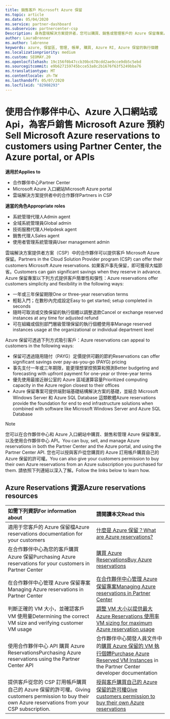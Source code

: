 ```yaml
---
title: 銷售客戶 Microsoft Azure 保留
ms.topic: article
ms.date: 05/04/2020
ms.service: partner-dashboard
ms.subservice: partnercenter-csp
Description: 身為雲端解決方案提供者，您可以購買、銷售或管理客戶的 Azure 保留專案。 使用合作夥伴中心、Azure 入口網站或合作夥伴中心 API。
author: LauraBrenner
ms.author: labrenne
keywords: azure, 保留區, 管理, 帳單, 購買, Azure RI, Azure 保留的執行個體
ms.localizationpriority: medium
ms.custom: SEOMAY.20
ms.openlocfilehash: 19c156f0b47ccb39bc678cdd2ae9cce9db5c5ebd
ms.sourcegitcommit: e9b627159745bcce53a8c2b1676f63f5249bba76
ms.translationtype: MT
ms.contentlocale: zh-TW
ms.lasthandoff: 05/07/2020
ms.locfileid: "82908293"
---
```

# <a name="sell-microsoft-azure-reservations-to-customers-using-partner-center-the-azure-portal-or-apis"></a><span data-ttu-id="fc220-105">使用合作夥伴中心、Azure 入口網站或 Api，為客戶銷售 Microsoft Azure 預約</span><span class="sxs-lookup"><span data-stu-id="fc220-105">Sell Microsoft Azure reservations to customers using Partner Center, the Azure portal, or APIs</span></span>

<!--Maggie, 12/7/18 - Added "Partner Center" to metadata title and H1 title as per Catherine Watson in bug #19868631-->

<span data-ttu-id="fc220-106">**適用於**</span><span class="sxs-lookup"><span data-stu-id="fc220-106">**Applies to**</span></span>

- <span data-ttu-id="fc220-107">合作夥伴中心</span><span class="sxs-lookup"><span data-stu-id="fc220-107">Partner Center</span></span>
- <span data-ttu-id="fc220-108">Microsoft Azure 入口網站</span><span class="sxs-lookup"><span data-stu-id="fc220-108">Microsoft Azure portal</span></span>
- <span data-ttu-id="fc220-109">雲端解決方案提供者中的合作夥伴</span><span class="sxs-lookup"><span data-stu-id="fc220-109">Partners in CSP</span></span>

<span data-ttu-id="fc220-110">**適當的角色**</span><span class="sxs-lookup"><span data-stu-id="fc220-110">**Appropriate roles**</span></span>

- <span data-ttu-id="fc220-111">系統管理代理人</span><span class="sxs-lookup"><span data-stu-id="fc220-111">Admin agent</span></span>
- <span data-ttu-id="fc220-112">全域系統管理員</span><span class="sxs-lookup"><span data-stu-id="fc220-112">Global admin</span></span>
- <span data-ttu-id="fc220-113">技術服務代理人</span><span class="sxs-lookup"><span data-stu-id="fc220-113">Helpdesk agent</span></span>
- <span data-ttu-id="fc220-114">銷售代理人</span><span class="sxs-lookup"><span data-stu-id="fc220-114">Sales agent</span></span>
- <span data-ttu-id="fc220-115">使用者管理系統管理員</span><span class="sxs-lookup"><span data-stu-id="fc220-115">User management admin</span></span>

<span data-ttu-id="fc220-116">雲端解決方案提供者方案（CSP）中的合作夥伴可以提供客戶 Microsoft Azure 保留。</span><span class="sxs-lookup"><span data-stu-id="fc220-116">Partners in the Cloud Solution Provider program (CSP) can offer their customers Microsoft Azure reservations.</span></span> <span data-ttu-id="fc220-117">如果客戶事先保留，即可獲得大幅節省。</span><span class="sxs-lookup"><span data-stu-id="fc220-117">Customers can gain significant savings when they reserve in advance.</span></span> <span data-ttu-id="fc220-118">Azure 保留專案以下列方式提供客戶簡單性和彈性：</span><span class="sxs-lookup"><span data-stu-id="fc220-118">Azure reservations offer customers simplicity and flexibility in the following ways:</span></span>

- <span data-ttu-id="fc220-119">一年或三年保留期限</span><span class="sxs-lookup"><span data-stu-id="fc220-119">One or three-year reservation terms</span></span>
- <span data-ttu-id="fc220-120">輕鬆入門；在數秒內完成設定</span><span class="sxs-lookup"><span data-stu-id="fc220-120">Easy to get started; setup completed in seconds</span></span>
- <span data-ttu-id="fc220-121">隨時可取消或交換保留的執行個體以調整退款</span><span class="sxs-lookup"><span data-stu-id="fc220-121">Cancel or exchange reserved instances at any time for adjusted refund</span></span>
- <span data-ttu-id="fc220-122">可在組織或個別部門層級管理保留的執行個體使用率</span><span class="sxs-lookup"><span data-stu-id="fc220-122">Manage reserved instances usage at the organizational or individual department level</span></span> 

<span data-ttu-id="fc220-123">Azure 保留可透過下列方式吸引客戶：</span><span class="sxs-lookup"><span data-stu-id="fc220-123">Azure reservations can appeal to customers in the following ways:</span></span>

- <span data-ttu-id="fc220-124">保留可透過隨用隨付（PAYG）定價提供可觀的節約</span><span class="sxs-lookup"><span data-stu-id="fc220-124">Reservations can offer significant savings over pay-as-you-go (PAYG) pricing</span></span>
- <span data-ttu-id="fc220-125">事先支付一年或三年期限，能更理想掌控預算和預測</span><span class="sxs-lookup"><span data-stu-id="fc220-125">Better budgeting and forecasting with upfront payment for one-year or three-year terms</span></span>
- <span data-ttu-id="fc220-126">優先使用最接近辦公室的 Azure 區域運算容量</span><span class="sxs-lookup"><span data-stu-id="fc220-126">Prioritized computing capacity in the Azure region closest to their offices</span></span>
- <span data-ttu-id="fc220-127">Azure 保留專案可提供端對端基礎結構解決方案的基礎，並結合 Microsoft Windows Server 和 Azure SQL Database 這類軟體</span><span class="sxs-lookup"><span data-stu-id="fc220-127">Azure reservations provide the foundation for end to end infrastructure solutions when combined with software like Microsoft Windows Server and Azure SQL Database</span></span>

>[!NOTE]
> <span data-ttu-id="fc220-128">您可以在合作夥伴中心和 Azure 入口網站中購買、銷售和管理 Azure 保留專案，以及使用合作夥伴中心 API。</span><span class="sxs-lookup"><span data-stu-id="fc220-128">You can buy, sell, and manage Azure reservations in both the Partner Center and the Azure portal, and using the Partner Center API.</span></span> <span data-ttu-id="fc220-129">您也可以授與客戶從您購買的 Azure 訂用帳戶購買自己的 Azure 保留的許可權。</span><span class="sxs-lookup"><span data-stu-id="fc220-129">You can also give your customers permission to buy their own Azure reservations from an Azure subscription you purchased for them.</span></span> <span data-ttu-id="fc220-130">請依照下列連結以深入了解。</span><span class="sxs-lookup"><span data-stu-id="fc220-130">Follow the links below to learn how.</span></span>

## <a name="azure-reservations-resources"></a><span data-ttu-id="fc220-131">Azure Reservations 資源</span><span class="sxs-lookup"><span data-stu-id="fc220-131">Azure reservations resources</span></span>

|<span data-ttu-id="fc220-132">**如需下列資訊**</span><span class="sxs-lookup"><span data-stu-id="fc220-132">**For information about**</span></span>   |<span data-ttu-id="fc220-133">**請閱讀本文**</span><span class="sxs-lookup"><span data-stu-id="fc220-133">**Read this**</span></span>    |
|:-----------------------------|:-----------------|
| <span data-ttu-id="fc220-134">適用于您客戶的 Azure 保留檔</span><span class="sxs-lookup"><span data-stu-id="fc220-134">Azure reservations documentation for your customers</span></span> | [<span data-ttu-id="fc220-135">什麼是 Azure 保留？</span><span class="sxs-lookup"><span data-stu-id="fc220-135">What are Azure reservations?</span></span>](https://docs.microsoft.com/azure/billing/billing-save-compute-costs-reservations)
|<span data-ttu-id="fc220-136">在合作夥伴中心為您的客戶購買 Azure 保留</span><span class="sxs-lookup"><span data-stu-id="fc220-136">Purchasing Azure reservations for your customers in Partner Center</span></span>   |[<span data-ttu-id="fc220-137">購買 Azure Reservations</span><span class="sxs-lookup"><span data-stu-id="fc220-137">Buy Azure reservations</span></span>](azure-reservations-buying.md)
|<span data-ttu-id="fc220-138">在合作夥伴中心管理 Azure 保留專案</span><span class="sxs-lookup"><span data-stu-id="fc220-138">Managing Azure reservations in Partner Center</span></span> | [<span data-ttu-id="fc220-139">在合作夥伴中心管理 Azure 保留專案</span><span class="sxs-lookup"><span data-stu-id="fc220-139">Managing Azure reservations in Partner Center</span></span>](azure-reservations-manage.md)
|<span data-ttu-id="fc220-140">判斷正確的 VM 大小，並確認客戶 VM 使用量</span><span class="sxs-lookup"><span data-stu-id="fc220-140">Determining the correct VM size and verifying customer VM usage</span></span>   |[<span data-ttu-id="fc220-141">調整 VM 大小以提供最大 Azure Reservations 使用率</span><span class="sxs-lookup"><span data-stu-id="fc220-141">VM sizing for maximum Azure reservation usage</span></span>](azure-usage.md)   |
|<span data-ttu-id="fc220-142">使用合作夥伴中心 API 購買 Azure Reservations</span><span class="sxs-lookup"><span data-stu-id="fc220-142">Purchasing Azure reservations using the Partner Center API</span></span> | <span data-ttu-id="fc220-143">合作夥伴中心開發人員文件中的[購買 Azure 保留的 VM 執行個體](https://docs.microsoft.com/partner-center/develop/purchase-azure-reservations)</span><span class="sxs-lookup"><span data-stu-id="fc220-143">[Purchase Azure Reserved VM Instances](https://docs.microsoft.com/partner-center/develop/purchase-azure-reservations) in the Partner Center developer documentation</span></span>   |
|<span data-ttu-id="fc220-144">提供客戶從您的 CSP 訂用帳戶購買自己的 Azure 保留的許可權。</span><span class="sxs-lookup"><span data-stu-id="fc220-144">Giving customers permission to buy their own Azure reservations from your CSP subscription.</span></span> | [<span data-ttu-id="fc220-145">授與客戶購買自己的 Azure 保留的許可權</span><span class="sxs-lookup"><span data-stu-id="fc220-145">Give customers permission to buy their own Azure reservations</span></span>](give-customers-permission.md)   |
